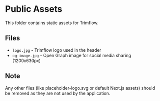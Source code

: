 # Public Assets

This folder contains static assets for Trimflow.

## Files

- `logo.jpg` - Trimflow logo used in the header
- `og-image.jpg` - Open Graph image for social media sharing (1200x630px)

## Note

Any other files (like placeholder-logo.svg or default Next.js assets) should be removed as they are not used by the application.
